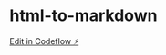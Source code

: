 # html-to-markdown

[Edit in Codeflow ⚡️](https://stackblitz.com/~/github.com/yvzn/html-to-markdown)